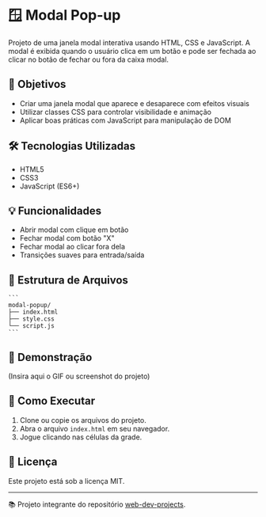 # 🪟 Modal Pop-up

Projeto de uma janela modal interativa usando HTML, CSS e JavaScript. A modal é exibida quando o usuário clica em um botão e pode ser fechada ao clicar no botão de fechar ou fora da caixa modal.

## 🎯 Objetivos

- Criar uma janela modal que aparece e desaparece com efeitos visuais
- Utilizar classes CSS para controlar visibilidade e animação
- Aplicar boas práticas com JavaScript para manipulação de DOM

## 🛠️ Tecnologias Utilizadas

- HTML5
- CSS3
- JavaScript (ES6+)

## 💡 Funcionalidades

- Abrir modal com clique em botão
- Fechar modal com botão "X"
- Fechar modal ao clicar fora dela
- Transições suaves para entrada/saída

## 📁 Estrutura de Arquivos

    ```
    modal-popup/
    ├── index.html
    ├── style.css
    └── script.js
    ```

## 📸 Demonstração

(Insira aqui o GIF ou screenshot do projeto)

## 🚀 Como Executar

1. Clone ou copie os arquivos do projeto.
2. Abra o arquivo `index.html` em seu navegador.
3. Jogue clicando nas células da grade.

## 📝 Licença

Este projeto está sob a licença MIT.

---

📚 Projeto integrante do repositório [web-dev-projects](https://github.com/seu-usuario/web-dev-projects).
